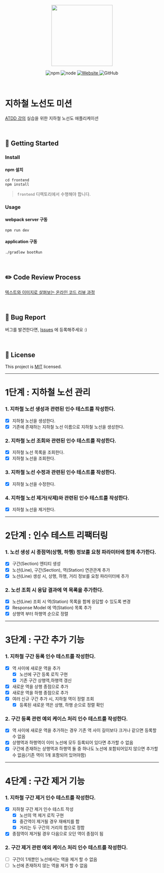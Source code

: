 <p align="center">
    <img width="200px;" src="https://raw.githubusercontent.com/woowacourse/atdd-subway-admin-frontend/master/images/main_logo.png"/>
</p>
<p align="center">
  <img alt="npm" src="https://img.shields.io/badge/npm-%3E%3D%205.5.0-blue">
  <img alt="node" src="https://img.shields.io/badge/node-%3E%3D%209.3.0-blue">
  <a href="https://edu.nextstep.camp/c/R89PYi5H" alt="nextstep atdd">
    <img alt="Website" src="https://img.shields.io/website?url=https%3A%2F%2Fedu.nextstep.camp%2Fc%2FR89PYi5H">
  </a>
  <img alt="GitHub" src="https://img.shields.io/github/license/next-step/atdd-subway-admin">
</p>

<br>

# 지하철 노선도 미션
[ATDD 강의](https://edu.nextstep.camp/c/R89PYi5H) 실습을 위한 지하철 노선도 애플리케이션

<br>

## 🚀 Getting Started

### Install
#### npm 설치
```
cd frontend
npm install
```
> `frontend` 디렉토리에서 수행해야 합니다.

### Usage
#### webpack server 구동
```
npm run dev
```
#### application 구동
```
./gradlew bootRun
```
<br>

## ✏️ Code Review Process
[텍스트와 이미지로 살펴보는 온라인 코드 리뷰 과정](https://github.com/next-step/nextstep-docs/tree/master/codereview)

<br>

## 🐞 Bug Report

버그를 발견한다면, [Issues](https://github.com/next-step/atdd-subway-admin/issues) 에 등록해주세요 :)

<br>

## 📝 License

This project is [MIT](https://github.com/next-step/atdd-subway-admin/blob/master/LICENSE.md) licensed.

---

# 1단계 : 지하철 노선 관리

### 1. 지하철 노선 생성과 관련된 인수 테스트를 작성한다.
- [X] 지하철 노선을 생성한다.
- [X] 기존에 존재하는 지하철 노선 이름으로 지하철 노선을 생성한다.

### 2. 지하철 노선 조회와 관련된 인수 테스트를 작성한다.
- [X] 지하철 노선 목록을 조회한다.
- [X] 지하철 노선을 조회한다.
  
### 3. 지하철 노선 수정과 관련된 인수 테스트를 작성한다.
- [X] 지하철 노선을 수정한다.
  
### 4. 지하철 노선 제거(삭제)와 관련된 인수 테스트를 작성한다.
- [X] 지하철 노선을 제거한다.

---

# 2단계 : 인수 테스트 리팩터링

### 1. 노선 생성 시 종점역(상행, 하행) 정보를 요청 파라미터에 함께 추가한다.
- [X] 구간(Section) 엔티티 생성
- [X] 노선(Line), 구간(Section), 역(Station) 연관관계 추가
- [X] 노선(Line) 생성 시, 상행, 하행, 거리 정보를 요청 파라미터에 추가

### 2. 노선 조회 시 응답 결과에 역 목록을 추가한다.
- [X] 노선(Line) 조회 시 역(Station) 목록을 함께 응답할 수 있도록 변경
- [X] Response Model 에 역(Station) 목록 추가
- [X] 상행역 부터 하행역 순으로 정렬

---

# 3단계 : 구간 추가 기능

### 1. 지하철 구간 등록 인수 테스트를 작성한다.
- [X] 역 사이에 새로운 역을 추가
  - [X] 노선에 구간 등록 로직 구현
  - [X] 기존 구간 상행역,하행역 갱신
- [X] 새로운 역을 상행 종점으로 추가
- [X] 새로운 역을 하행 종점으로 추가
- [X] 여러 신규 구간 추가 시, 지하철 역이 정렬 조회
  - [X] 등록된 새로운 역은 상행, 하행 순으로 정렬 확인

### 2. 구간 등록 관련 예외 케이스 처리 인수 테스트를 작성한다.
- [X] 역 사이에 새로운 역을 추가하는 경우 기존 역 사이 길이보다 크거나 같으면 등록할 수 없음
- [X] 상행역과 하행역이 이미 노선에 모두 등록되어 있다면 추가할 수 없음
- [X] 구간에 존재하는 상행역과 하행역 둘 중 하나도 노선에 포함되어있지 않으면 추가할 수 없음(기존 역이 1개 포함되어 있어야함)

---

# 4단계 : 구간 제거 기능

### 1. 지하철 구간 제거 인수 테스트를 작성한다.
- [X] 지하철 구간 제거 인수 테스트 작성
  - [X] 노선의 역 제거 로직 구현
  - [X] 중간역이 제거될 경우 재배치를 함
  - [X] 거리는 두 구간의 거리의 합으로 정함
- [X] 종점역이 제거될 경우 다음으로 오던 역이 종점이 됨

### 2. 구간 제거 관련 예외 케이스 처리 인수 테스트를 작성한다.
- [ ] 구간이 1개뿐인 노선에서는 역을 제거 할 수 없음
- [ ] 노선에 존재하지 않는 역을 제거 할 수 없음